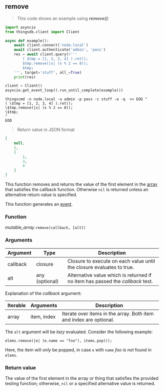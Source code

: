## remove

> This code shows an example using ***remove()***:

```python
import asyncio
from thingsdb.client import Client

async def example():
    await client.connect('node.local')
    await client.authenticate('admin', 'pass')
    res = await client.query(r'''
        ( $tmp = [1, 2, 3, 4] ).ret();
        $tmp.remove(|x| (x % 2 == 0));
        $tmp;
    ''', target='stuff', all_=True)
    print(res)

client = Client()
asyncio.get_event_loop().run_until_complete(example())
```

```shell
thingscmd -n node.local -u admin -p pass -c stuff -a -q  << EOQ "
( \$tmp = [1, 2, 3, 4] ).ret();
\$tmp.remove(|x| (x % 2 == 0));
\$tmp;
"
EOQ
```

> Return value in JSON format

```json
[
    null,
    2,
    [
        1,
        3,
        4
    ]
]
```

This function removes and returns the value of the first element in the [array](#array) that satisfies the callback function.
Otherwise `nil` is returned unless an alternative return value is specified.

This function generates an [event](#events).

### Function
*mutable_array*.`remove(callback, [alt])`

### Arguments
Argument | Type | Description
-------- | ---- | -----------
callback | closure | Closure to execute on each value until the closure evaluates to true.
alt | any (optional) | Alternative value which is returned if no item has passed the *callback* test.

Explanation of the *callback* argument:

Iterable | Arguments | Description
-------- | -------- | -----------
array | item, index | Iterate over items in the array. Both item and index are optional.

<aside class="notice">
The <code>alt</code> argument will be <i>lazy</i> evaluated. Consider the following example:
<p><code>elems.remove(|e| (e.name == "foo"), items.pop());</code><p>
Here, the item will <i>only</i> be popped, in case <code>e</code> with <code>name</code> <i>foo</i> is <i>not</i> found in <code>elems</code>.
</aside>

### Return value
The value of the first element in the array or thing that satisfies the provided testing function;
otherwise, `nil` or a specified alternative value is returned.
